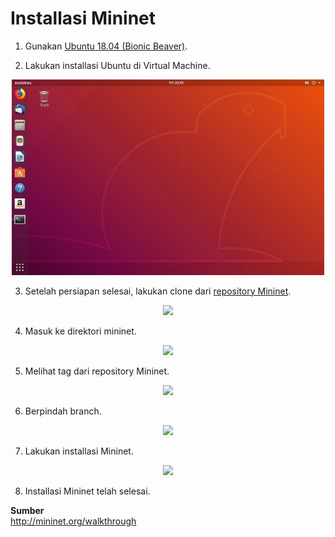 # Installasi Mininet

1. Gunakan [Ubuntu 18.04 (Bionic Beaver)](https://releases.ubuntu.com/18.04/).

2. Lakukan installasi Ubuntu di Virtual Machine.

<div align="center"><img src="img/ds-01.jpg" width="500px"></div>

3. Setelah persiapan selesai, lakukan clone dari [repository Mininet](https://github.com/mininet/mininet).

<div align="center"><img src="img/mn-01.jpg" width="500px"></div>

4. Masuk ke direktori mininet.

<div align="center"><img src="img/mn-02.jpg" width="200px"></div>

5. Melihat tag dari repository Mininet.

<div align="center"><img src="img/mn-03.jpg" width="200px"></div>

6. Berpindah branch.

<div align="center"><img src="img/mn-04.jpg" width="200px"></div>

7. Lakukan installasi Mininet.

<div align="center"><img src="img/mn-04.jpg" width="500px"></div>

8. Installasi Mininet telah selesai.

**Sumber**
<br>
http://mininet.org/walkthrough